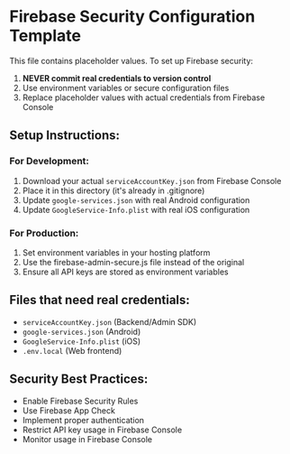 # Firebase Security Configuration Template

This file contains placeholder values. To set up Firebase security:

1. **NEVER commit real credentials to version control**
2. Use environment variables or secure configuration files
3. Replace placeholder values with actual credentials from Firebase Console

## Setup Instructions:

### For Development:
1. Download your actual `serviceAccountKey.json` from Firebase Console
2. Place it in this directory (it's already in .gitignore)
3. Update `google-services.json` with real Android configuration
4. Update `GoogleService-Info.plist` with real iOS configuration

### For Production:
1. Set environment variables in your hosting platform
2. Use the firebase-admin-secure.js file instead of the original
3. Ensure all API keys are stored as environment variables

## Files that need real credentials:
- `serviceAccountKey.json` (Backend/Admin SDK)
- `google-services.json` (Android)
- `GoogleService-Info.plist` (iOS)
- `.env.local` (Web frontend)

## Security Best Practices:
- Enable Firebase Security Rules
- Use Firebase App Check
- Implement proper authentication
- Restrict API key usage in Firebase Console
- Monitor usage in Firebase Console
